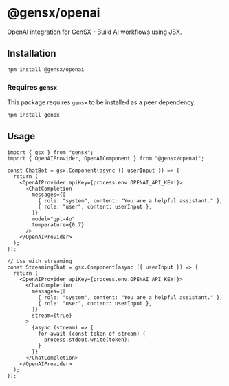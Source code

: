 # @gensx/openai

OpenAI integration for [GenSX](https://github.com/cortexclick/gensx) - Build AI workflows using JSX.

## Installation

```bash
npm install @gensx/openai
```

### Requires `gensx`

This package requires `gensx` to be installed as a peer dependency.

```bash
npm install gensx
```

## Usage

```tsx
import { gsx } from "gensx";
import { OpenAIProvider, OpenAIComponent } from "@gensx/openai";

const ChatBot = gsx.Component(async ({ userInput }) => {
  return (
    <OpenAIProvider apiKey={process.env.OPENAI_API_KEY!}>
      <ChatCompletion
        messages={[
          { role: "system", content: "You are a helpful assistant." },
          { role: "user", content: userInput },
        ]}
        model="gpt-4o"
        temperature={0.7}
      />
    </OpenAIProvider>
  );
});

// Use with streaming
const StreamingChat = gsx.Component(async ({ userInput }) => {
  return (
    <OpenAIProvider apiKey={process.env.OPENAI_API_KEY!}>
      <ChatCompletion
        messages={[
          { role: "system", content: "You are a helpful assistant." },
          { role: "user", content: userInput },
        ]}
        stream={true}
      >
        {async (stream) => {
          for await (const token of stream) {
            process.stdout.write(token);
          }
        }}
      </ChatCompletion>
    </OpenAIProvider>
  );
});
```
